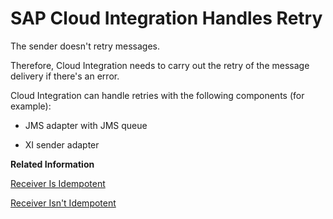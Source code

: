 <!-- loio035a1c917b6149558c3d03f7d02d7b55 -->

# SAP Cloud Integration Handles Retry

The sender doesn't retry messages.

Therefore, Cloud Integration needs to carry out the retry of the message delivery if there's an error.

Cloud Integration can handle retries with the following components \(for example\):

-   JMS adapter with JMS queue

-   XI sender adapter


**Related Information**  


[Receiver Is Idempotent](receiver-is-idempotent-9892432.md "The receiver is idempotent. This means that the receiver is able to detect and ignore duplicate messages.")

[Receiver Isn't Idempotent](receiver-isn-t-idempotent-5955d3f.md "The receiver system isn't idempotent. That means: The receiver isn't able to identify and discard duplicate messages. Therefore, the middleware needs to handle duplicate messages.")

